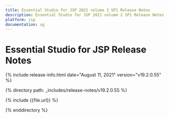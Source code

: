 ```yaml
---
title: Essential Studio for JSP 2021 volume 2 SP1 Release Notes  
description: Essential Studio for JSP 2021 volume 2 SP1 Release Notes  
platform: jsp
documentation: ug
---
```


# Essential Studio for JSP  Release Notes  

{% include release-info.html date="August 11, 2021"  version="v19.2.0.55" %} 


{% directory path: _includes/release-notes/v19.2.0.55 %}

{% include {{file.url}} %}

{% enddirectory %}